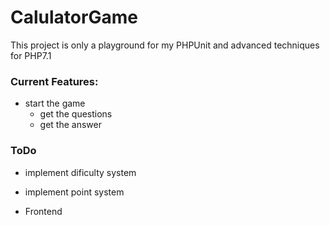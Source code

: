 # CalulatorGame
This project is only a playground for my PHPUnit and advanced techniques for PHP7.1


### Current Features:

* start the game
    - get the questions
    - get the answer



### ToDo

* implement dificulty system
* implement point system

* Frontend
